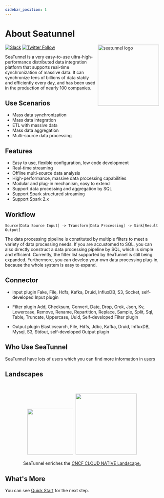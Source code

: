 ```yaml
---
sidebar_position: 1
---
```


# About Seatunnel

<img src="https://seatunnel.apache.org/image/logo.png" alt="seatunnel logo" width="200px" height="200px" align="right" />

[![Slack](https://img.shields.io/badge/slack-%23seatunnel-4f8eba?logo=slack)](https://the-asf.slack.com/archives/C053HND1D6X)
[![Twitter Follow](https://img.shields.io/twitter/follow/ASFSeaTunnel.svg?label=Follow&logo=twitter)](https://twitter.com/ASFSeaTunnel)

SeaTunnel is a very easy-to-use ultra-high-performance distributed data integration platform that supports real-time
synchronization of massive data. It can synchronize tens of billions of data stably and efficiently every day, and has
been used in the production of nearly 100 companies.

## Use Scenarios

- Mass data synchronization
- Mass data integration
- ETL with massive data
- Mass data aggregation
- Multi-source data processing

## Features

- Easy to use, flexible configuration, low code development
- Real-time streaming
- Offline multi-source data analysis
- High-performance, massive data processing capabilities
- Modular and plug-in mechanism, easy to extend
- Support data processing and aggregation by SQL
- Support Spark structured streaming
- Support Spark 2.x

## Workflow

```text
Source[Data Source Input] -> Transform[Data Processing] -> Sink[Result Output]
```

The data processing pipeline is constituted by multiple filters to meet a variety of data processing needs. If you are
accustomed to SQL, you can also directly construct a data processing pipeline by SQL, which is simple and efficient.
Currently, the filter list supported by SeaTunnel is still being expanded. Furthermore, you can develop your own data
processing plug-in, because the whole system is easy to expand.

## Connector

- Input plugin Fake, File, Hdfs, Kafka, Druid, InfluxDB, S3, Socket, self-developed Input plugin

- Filter plugin Add, Checksum, Convert, Date, Drop, Grok, Json, Kv, Lowercase, Remove, Rename, Repartition, Replace,
  Sample, Split, Sql, Table, Truncate, Uppercase, Uuid, Self-developed Filter plugin

- Output plugin Elasticsearch, File, Hdfs, Jdbc, Kafka, Druid, InfluxDB, Mysql, S3, Stdout, self-developed Output plugin

## Who Use SeaTunnel

SeaTunnel have lots of users which you can find more information in [users](https://seatunnel.apache.org/user)

## Landscapes

<p align="center">
<br/><br/>
<img src="https://landscape.cncf.io//image_en/left-logo.svg" width="150" alt=""/>&nbsp;&nbsp;<img src="https://landscape.cncf.io//image_en/right-logo.svg" width="200" alt=""/>
<br/><br/>
SeaTunnel enriches the <a href="https://landscape.cncf.io/landscape=observability-and-analysis&license=apache-license-2-0">CNCF CLOUD NATIVE Landscape.</a >
</p >

## What's More

You can see [Quick Start](/docs/category/start) for the next step.
